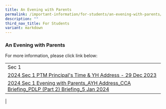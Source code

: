 ```yaml
---
title: An Evening with Parents
permalink: /important-information/for-students/an-evening-with-parents/
description: ""
third_nav_title: For Students
variant: markdown
---
```

### **An Evening with Parents**
For more information, please click link below:

|  |
|---|
| Sec 1 |
| [2024 Sec 1 PTM Principal's Time & YH Address - 29 Dec 2023](https://drive.google.com/file/d/1MFLzCEAMCNPWPM1f-F_UX8C-a48INT9h/view?usp=sharing) |
| [2024 Sec 1 Evening with Parents_AYH Address_CCA Briefing_PDLP (Part 2) Briefing_5 Jan 2024](https://drive.google.com/file/d/1esT_ch-cPL1_0sbpq0dNJRXTxLcmcn0q/view?usp=sharing) |
|
